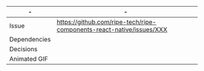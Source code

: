 | - | - |
| --- | --- |
| Issue | https://github.com/ripe-tech/ripe-components-react-native/issues/XXX |
| Dependencies | |
| Decisions | |
| Animated GIF | |

